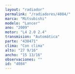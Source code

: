 ```yaml
---
layout: "radiador"
permalink: "/radiadores/4084/"
marca: "Mitsubishi"
modelo: "Lancer"
ano: "2009"
motor: "L4 2.0 2.4"
transmision: "Automática"
parte: "438471"
clima: "Con clima"
alto: "27 9/16"
ancho: "15 13/16"
observaciones: ""
id: "4084"
---
```


